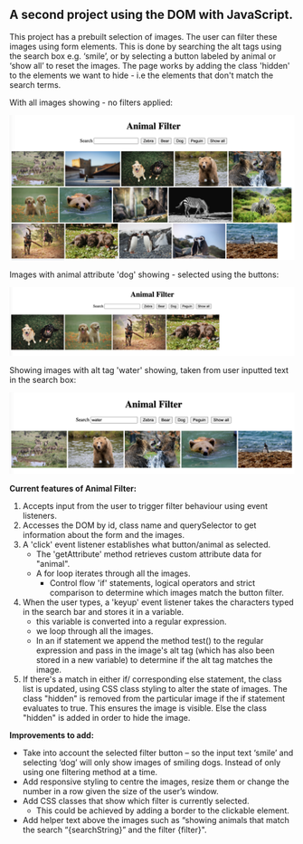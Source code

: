 <!-- ---
layout: layouts/post.njk
title: Photo filter
templateClass: tmpl-post
eleventyNavigation:
  key: Photo filter Project
  order: 4
--- -->

## A second project using the DOM with JavaScript.

This project has a prebuilt selection of images. The user can filter these images using form elements. This is done by searching the alt tags using the search box e.g. ‘smile’, or by selecting a button labeled by animal or ‘show all’ to reset the images. The page works by adding the class 'hidden' to the elements we want to hide - i.e the elements that don't match the search terms.

<!-- [![Animal photo filter project with all images showing](/img/afilter-all.png)](https://codepen.io/izpin/full/ZEedMza) -->

With all images showing - no filters applied:

<a href="https://codepen.io/izpin/full/ZEedMza">
  <img src="/img/afilter-all.png" class="codepen" alt="Animal photo filter project with all images showing">
</a>

Images with animal attribute 'dog' showing - selected using the buttons:

<a href="https://codepen.io/izpin/full/ZEedMza">
  <img src="/img/afilter-dog.png" class="codepen" alt="Animal photo filter project with images with animal attribute 'dog' showing">
</a>

Showing images with alt tag 'water' showing, taken from user inputted text in the search box:

<a href="https://codepen.io/izpin/full/ZEedMza">
  <img src="/img/afilter-water1.png" class="codepen" alt="Animal photo filter project with images with alt tag 'water' showing">
</a>

**Current features of Animal Filter:**

1. Accepts input from the user to trigger filter behaviour using event listeners.
1. Accesses the DOM by id, class name and querySelector to get information about the form and the images.
1. A 'click' event listener establishes what button/animal as selected.
   - The 'getAttribute' method retrieves custom attribute data for "animal".
   - A for loop iterates through all the images.
     - Control flow 'if' statements, logical operators and strict comparison to determine which images match the button filter.
1. When the user types, a 'keyup' event listener takes the characters typed in the search bar and stores it in a variable.
   - this variable is converted into a regular expression.
   - we loop through all the images.
   - In an if statement we append the method test() to the regular expression and pass in the image's alt tag (which has also been stored in a new variable) to determine if the alt tag matches the image.
1. If there's a match in either if/ corresponding else statement, the class list is updated, using CSS class styling to alter the state of images. The class "hidden" is removed from the particular image if the if statement evaluates to true. This ensures the image is visible. Else the class "hidden" is added in order to hide the image.

**Improvements to add:**

- Take into account the selected filter button – so the input text ‘smile’ and selecting ‘dog’ will only show images of smiling dogs. Instead of only using one filtering method at a time.
- Add responsive styling to centre the images, resize them or change the number in a row given the size of the user’s window.
- Add CSS classes that show which filter is currently selected.
  - This could be achieved by adding a border to the clickable element.
- Add helper text above the images such as “showing animals that match the search “{searchString}” and the filter {filter}".
